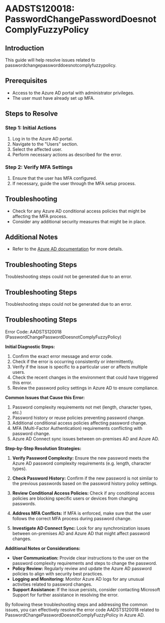 # AADSTS120018: PasswordChangePasswordDoesnotComplyFuzzyPolicy

## Introduction
This guide will help resolve issues related to passwordchangepassworddoesnotcomplyfuzzypolicy.

## Prerequisites
- Access to the Azure AD portal with administrator privileges.
- The user must have already set up MFA.

## Steps to Resolve

### Step 1: Initial Actions
1. Log in to the Azure AD portal.
2. Navigate to the "Users" section.
3. Select the affected user.
4. Perform necessary actions as described for the error.

### Step 2: Verify MFA Settings
1. Ensure that the user has MFA configured.
2. If necessary, guide the user through the MFA setup process.

## Troubleshooting
- Check for any Azure AD conditional access policies that might be affecting the MFA process.
- Consider any additional security measures that might be in place.

## Additional Notes
- Refer to the [Azure AD documentation](https://learn.microsoft.com/en-us/azure/active-directory/) for more details.


## Troubleshooting Steps
Troubleshooting steps could not be generated due to an error.

## Troubleshooting Steps
Troubleshooting steps could not be generated due to an error.

## Troubleshooting Steps
Error Code: AADSTS120018 (PasswordChangePasswordDoesnotComplyFuzzyPolicy)

**Initial Diagnostic Steps:**

1. Confirm the exact error message and error code.
2. Check if the error is occurring consistently or intermittently.
3. Verify if the issue is specific to a particular user or affects multiple users.
4. Check the recent changes in the environment that could have triggered this error.
5. Review the password policy settings in Azure AD to ensure compliance.

**Common Issues that Cause this Error:**

1. Password complexity requirements not met (length, character types, etc.)
2. Password history or reuse policies preventing password change.
3. Additional conditional access policies affecting password change.
4. MFA (Multi-Factor Authentication) requirements conflicting with password change.
5. Azure AD Connect sync issues between on-premises AD and Azure AD.

**Step-by-Step Resolution Strategies:**

1. **Verify Password Complexity:** Ensure the new password meets the Azure AD password complexity requirements (e.g. length, character types).

2. **Check Password History:** Confirm if the new password is not similar to the previous passwords based on the password history policy settings.

3. **Review Conditional Access Policies:** Check if any conditional access policies are blocking specific users or devices from changing passwords.

4. **Address MFA Conflicts:** If MFA is enforced, make sure that the user follows the correct MFA process during password change.

5. **Investigate AD Connect Sync:** Look for any synchronization issues between on-premises AD and Azure AD that might affect password changes.

**Additional Notes or Considerations:**

- **User Communication:** Provide clear instructions to the user on the password complexity requirements and steps to change the password.
- **Policy Review:** Regularly review and update the Azure AD password policies to align with security best practices.
- **Logging and Monitoring:** Monitor Azure AD logs for any unusual activities related to password changes.
- **Support Assistance:** If the issue persists, consider contacting Microsoft Support for further assistance in resolving the error.

By following these troubleshooting steps and addressing the common issues, you can effectively resolve the error code AADSTS120018 related to PasswordChangePasswordDoesnotComplyFuzzyPolicy in Azure AD.